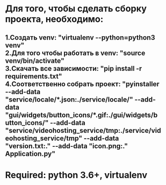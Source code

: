 <h1>
Для того, чтобы сделать сборку проекта, необходимо:<br></h1>
<h2>
1.Создать venv: "virtualenv --python=python3 venv"<br>
2.Для того чтобы работать в venv: "source venv/bin/activate"<br>
3.Скачать все зависимости: "pip install -r requirements.txt"<br>
4.Соответственно собрать проект: "pyinstaller --add-data "service/locale/*.json:./service/locale/" --add-data "gui/widgets/button_icons/*.gif:./gui/widgets/button_icons/" --add-data "service/videohosting_service/tmp:./service/videohosting_service/tmp" --add-data "version.txt:." --add-data "icon.png:." Application.py"
<br>
</h2>
<h1>
Required: python 3.6+, virtualenv
</h1>